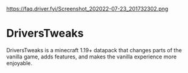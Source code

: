 https://faq.driver.fyi/Screenshot_202022-07-23_201732302.png

# DriversTweaks
DriversTweaks is a minecraft 1.19+ datapack that changes parts of the vanilla game, adds features, and makes the vanilla experience more enjoyable.
